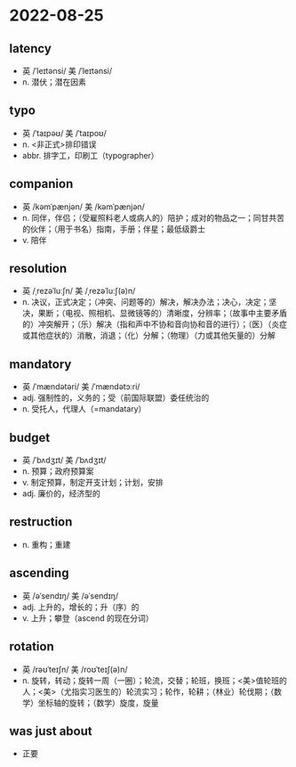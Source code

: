 # 2022-08-25

## latency
- 英 /ˈleɪtənsi/ 美 /ˈleɪtənsi/
- n. 潜伏；潜在因素

## typo
- 英 /ˈtaɪpəʊ/ 美 /ˈtaɪpoʊ/
- n. <非正式>排印错误
- abbr. 排字工，印刷工（typographer）

## companion
- 英 /kəmˈpænjən/ 美 /kəmˈpænjən/
- n. 同伴，伴侣；（受雇照料老人或病人的）陪护；成对的物品之一；同甘共苦的伙伴；（用于书名）指南，手册；伴星；最低级爵士
- v. 陪伴

## resolution
- 英 /ˌrezəˈluːʃn/ 美 /ˌrezəˈluːʃ(ə)n/
- n. 决议，正式决定；（冲突、问题等的）解决，解决办法；决心，决定；坚决，果断；（电视、照相机、显微镜等的）清晰度，分辨率；（故事中主要矛盾的）冲突解开；（乐）解决（指和声中不协和音向协和音的进行）；（医）（炎症或其他症状的）消散，消退；（化）分解；（物理）（力或其他矢量的）分解

## mandatory
- 英 /ˈmændətəri/ 美 /ˈmændətɔːri/
- adj. 强制性的，义务的；受（前国际联盟）委任统治的
- n. 受托人，代理人（=mandatary）

## budget
- 英 /ˈbʌdʒɪt/ 美 /ˈbʌdʒɪt/
- n. 预算；政府预算案
- v. 制定预算，制定开支计划；计划，安排
- adj. 廉价的，经济型的

## restruction
- n. 重构；重建

## ascending
- 英 /əˈsendɪŋ/ 美 /əˈsendɪŋ/
- adj. 上升的，增长的；升（序）的
- v. 上升；攀登（ascend 的现在分词）

## rotation
- 英 /rəʊˈteɪʃn/ 美 /roʊˈteɪʃ(ə)n/
- n. 旋转，转动；旋转一周（一圈）；轮流，交替；轮班，换班；<美>值轮班的人；<美>（尤指实习医生的）轮流实习；轮作，轮耕；（林业）轮伐期；（数学）坐标轴的旋转；（数学）旋度，旋量

## was just about
- 正要
